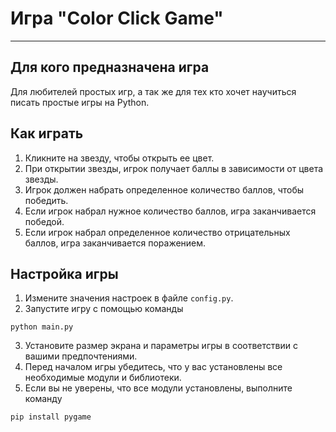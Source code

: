 # Игра "Color Click Game"
___
 
## Для кого предназначена игра

Для любителей простых игр, а так же для тех кто хочет научиться писать простые игры на Python.

## Как играть

1. Кликните на звезду, чтобы открыть ее цвет.
2. При открытии звезды, игрок получает баллы в зависимости от цвета звезды.
3. Игрок должен набрать определенное количество баллов, чтобы победить.
4. Если игрок набрал нужное количество баллов, игра заканчивается победой.
5. Если игрок набрал определенное количество отрицательных баллов, игра заканчивается поражением.

## Настройка игры

1. Измените значения настроек в файле `config.py`.
2. Запустите игру с помощью команды 
```
python main.py
```

3. Установите размер экрана и параметры игры в соответствии с вашими предпочтениями.
4. Перед началом игры убедитесь, что у вас установлены все необходимые модули и библиотеки. 
5. Если вы не уверены, что все модули установлены, выполните команду 
```
pip install pygame
```

